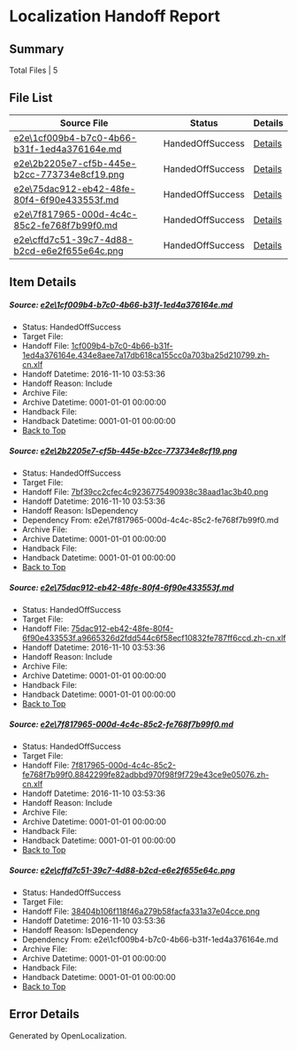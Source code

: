 # <a name='report-top'></a> Localization Handoff Report

## Summary
 Total Files | 5

## File List
 Source File | Status | Details 
 ----------- | ------ | ------- 
 [e2e\1cf009b4-b7c0-4b66-b31f-1ed4a376164e.md](https://github.com/OpenLocalizationTestOrg/ol-test0/blob/ee5c5dd9e103eb84c9ef88592aa3e2d39e9f4c3e/e2e/1cf009b4-b7c0-4b66-b31f-1ed4a376164e.md) | HandedOffSuccess | [Details](#3439174d03a12ed6fb6e3fe86fc83150b5bfe3a41)
 [e2e\2b2205e7-cf5b-445e-b2cc-773734e8cf19.png](https://github.com/OpenLocalizationTestOrg/ol-test0/blob/ee5c5dd9e103eb84c9ef88592aa3e2d39e9f4c3e/e2e/2b2205e7-cf5b-445e-b2cc-773734e8cf19.png) | HandedOffSuccess | [Details](#7bf39cc2cfec4c9236775490938c38aad1ac3b402)
 [e2e\75dac912-eb42-48fe-80f4-6f90e433553f.md](https://github.com/OpenLocalizationTestOrg/ol-test0/blob/ee5c5dd9e103eb84c9ef88592aa3e2d39e9f4c3e/e2e/75dac912-eb42-48fe-80f4-6f90e433553f.md) | HandedOffSuccess | [Details](#717b9602ed1d2534126d0f70f3b8ed658a4de0423)
 [e2e\7f817965-000d-4c4c-85c2-fe768f7b99f0.md](https://github.com/OpenLocalizationTestOrg/ol-test0/blob/ee5c5dd9e103eb84c9ef88592aa3e2d39e9f4c3e/e2e/7f817965-000d-4c4c-85c2-fe768f7b99f0.md) | HandedOffSuccess | [Details](#27b395592bf81c3ac52f6d7e523b0ac96c9ce5514)
 [e2e\cffd7c51-39c7-4d88-b2cd-e6e2f655e64c.png](https://github.com/OpenLocalizationTestOrg/ol-test0/blob/ee5c5dd9e103eb84c9ef88592aa3e2d39e9f4c3e/e2e/cffd7c51-39c7-4d88-b2cd-e6e2f655e64c.png) | HandedOffSuccess | [Details](#38404b106f118f46a279b58facfa331a37e04cce5)

## Item Details
##### <a name='3439174d03a12ed6fb6e3fe86fc83150b5bfe3a41'></a> Source: [e2e\1cf009b4-b7c0-4b66-b31f-1ed4a376164e.md](https://github.com/OpenLocalizationTestOrg/ol-test0/blob/ee5c5dd9e103eb84c9ef88592aa3e2d39e9f4c3e/e2e/1cf009b4-b7c0-4b66-b31f-1ed4a376164e.md)
* Status: HandedOffSuccess
* Target File: 
* Handoff File: [1cf009b4-b7c0-4b66-b31f-1ed4a376164e.434e8aee7a17db618ca155cc0a703ba25d210799.zh-cn.xlf](https://github.com/OpenLocalizationTestOrg/ol-test0-handoff/blob/731334f4ddac9a276abd18525515cee7c9e62d13/ol-handoff/OpenLocalizationTestOrg/ol-test0-zhcn/yufeih/ht/1cf009b4-b7c0-4b66-b31f-1ed4a376164e.434e8aee7a17db618ca155cc0a703ba25d210799.zh-cn.xlf)
* Handoff Datetime: 2016-11-10 03:53:36
* Handoff Reason: Include
* Archive File: 
* Archive Datetime: 0001-01-01 00:00:00
* Handback File: 
* Handback Datetime: 0001-01-01 00:00:00
* [Back to Top](#report-top)

##### <a name='7bf39cc2cfec4c9236775490938c38aad1ac3b402'></a> Source: [e2e\2b2205e7-cf5b-445e-b2cc-773734e8cf19.png](https://github.com/OpenLocalizationTestOrg/ol-test0/blob/ee5c5dd9e103eb84c9ef88592aa3e2d39e9f4c3e/e2e/2b2205e7-cf5b-445e-b2cc-773734e8cf19.png)
* Status: HandedOffSuccess
* Target File: 
* Handoff File: [7bf39cc2cfec4c9236775490938c38aad1ac3b40.png](https://github.com/OpenLocalizationTestOrg/ol-test0-handoff/blob/731334f4ddac9a276abd18525515cee7c9e62d13/ol-handoff/OpenLocalizationTestOrg/ol-test0-zhcn/yufeih/ht/7bf39cc2cfec4c9236775490938c38aad1ac3b40.png)
* Handoff Datetime: 2016-11-10 03:53:36
* Handoff Reason: IsDependency
* Dependency From: e2e\7f817965-000d-4c4c-85c2-fe768f7b99f0.md
* Archive File: 
* Archive Datetime: 0001-01-01 00:00:00
* Handback File: 
* Handback Datetime: 0001-01-01 00:00:00
* [Back to Top](#report-top)

##### <a name='717b9602ed1d2534126d0f70f3b8ed658a4de0423'></a> Source: [e2e\75dac912-eb42-48fe-80f4-6f90e433553f.md](https://github.com/OpenLocalizationTestOrg/ol-test0/blob/ee5c5dd9e103eb84c9ef88592aa3e2d39e9f4c3e/e2e/75dac912-eb42-48fe-80f4-6f90e433553f.md)
* Status: HandedOffSuccess
* Target File: 
* Handoff File: [75dac912-eb42-48fe-80f4-6f90e433553f.a9665326d2fdd544c6f58ecf10832fe787ff6ccd.zh-cn.xlf](https://github.com/OpenLocalizationTestOrg/ol-test0-handoff/blob/731334f4ddac9a276abd18525515cee7c9e62d13/ol-handoff/OpenLocalizationTestOrg/ol-test0-zhcn/yufeih/ht/75dac912-eb42-48fe-80f4-6f90e433553f.a9665326d2fdd544c6f58ecf10832fe787ff6ccd.zh-cn.xlf)
* Handoff Datetime: 2016-11-10 03:53:36
* Handoff Reason: Include
* Archive File: 
* Archive Datetime: 0001-01-01 00:00:00
* Handback File: 
* Handback Datetime: 0001-01-01 00:00:00
* [Back to Top](#report-top)

##### <a name='27b395592bf81c3ac52f6d7e523b0ac96c9ce5514'></a> Source: [e2e\7f817965-000d-4c4c-85c2-fe768f7b99f0.md](https://github.com/OpenLocalizationTestOrg/ol-test0/blob/ee5c5dd9e103eb84c9ef88592aa3e2d39e9f4c3e/e2e/7f817965-000d-4c4c-85c2-fe768f7b99f0.md)
* Status: HandedOffSuccess
* Target File: 
* Handoff File: [7f817965-000d-4c4c-85c2-fe768f7b99f0.8842299fe82adbbd970f98f9f729e43ce9e05076.zh-cn.xlf](https://github.com/OpenLocalizationTestOrg/ol-test0-handoff/blob/731334f4ddac9a276abd18525515cee7c9e62d13/ol-handoff/OpenLocalizationTestOrg/ol-test0-zhcn/yufeih/ht/7f817965-000d-4c4c-85c2-fe768f7b99f0.8842299fe82adbbd970f98f9f729e43ce9e05076.zh-cn.xlf)
* Handoff Datetime: 2016-11-10 03:53:36
* Handoff Reason: Include
* Archive File: 
* Archive Datetime: 0001-01-01 00:00:00
* Handback File: 
* Handback Datetime: 0001-01-01 00:00:00
* [Back to Top](#report-top)

##### <a name='38404b106f118f46a279b58facfa331a37e04cce5'></a> Source: [e2e\cffd7c51-39c7-4d88-b2cd-e6e2f655e64c.png](https://github.com/OpenLocalizationTestOrg/ol-test0/blob/ee5c5dd9e103eb84c9ef88592aa3e2d39e9f4c3e/e2e/cffd7c51-39c7-4d88-b2cd-e6e2f655e64c.png)
* Status: HandedOffSuccess
* Target File: 
* Handoff File: [38404b106f118f46a279b58facfa331a37e04cce.png](https://github.com/OpenLocalizationTestOrg/ol-test0-handoff/blob/731334f4ddac9a276abd18525515cee7c9e62d13/ol-handoff/OpenLocalizationTestOrg/ol-test0-zhcn/yufeih/ht/38404b106f118f46a279b58facfa331a37e04cce.png)
* Handoff Datetime: 2016-11-10 03:53:36
* Handoff Reason: IsDependency
* Dependency From: e2e\1cf009b4-b7c0-4b66-b31f-1ed4a376164e.md
* Archive File: 
* Archive Datetime: 0001-01-01 00:00:00
* Handback File: 
* Handback Datetime: 0001-01-01 00:00:00
* [Back to Top](#report-top)


## Error Details

Generated by OpenLocalization.
